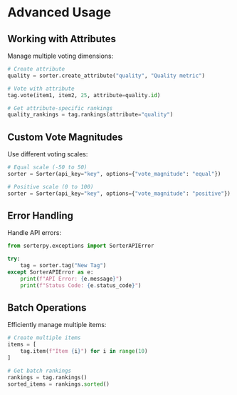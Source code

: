 # Advanced Usage

## Working with Attributes

Manage multiple voting dimensions:

```python
# Create attribute
quality = sorter.create_attribute("quality", "Quality metric")

# Vote with attribute
tag.vote(item1, item2, 25, attribute=quality.id)

# Get attribute-specific rankings
quality_rankings = tag.rankings(attribute="quality")
```

## Custom Vote Magnitudes

Use different voting scales:

```python
# Equal scale (-50 to 50)
sorter = Sorter(api_key="key", options={"vote_magnitude": "equal"})

# Positive scale (0 to 100)
sorter = Sorter(api_key="key", options={"vote_magnitude": "positive"})
```

## Error Handling

Handle API errors:

```python
from sorterpy.exceptions import SorterAPIError

try:
    tag = sorter.tag("New Tag")
except SorterAPIError as e:
    print(f"API Error: {e.message}")
    print(f"Status Code: {e.status_code}")
```

## Batch Operations

Efficiently manage multiple items:

```python
# Create multiple items
items = [
    tag.item(f"Item {i}") for i in range(10)
]

# Get batch rankings
rankings = tag.rankings()
sorted_items = rankings.sorted()
```